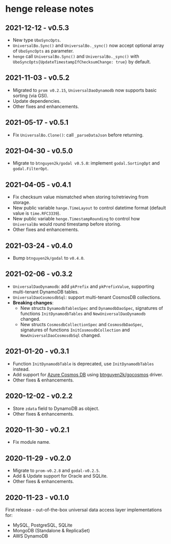# henge release notes

## 2021-12-12 - v0.5.3

- New type `UboSyncOpts`.
- `UniversalBo.Sync()` and `UniversalBo._sync()` now accept optional array of `UboSyncOpts` as parameter.
- `henge` call `UniversalBo.Sync()` and `UniversalBo._sync()` with `UboSyncOpts{UpdateTimestampIfChecksumChange: true}` by default.


## 2021-11-03 - v0.5.2

- Migrated to `prom v0.2.15`, `UniversalDaoDynamodb` now supports basic sorting (via GSI).
- Update dependencies.
- Other fixes and enhancements.


## 2021-05-17 - v0.5.1

- Fix `UniversalBo.Clone()`: call `_parseDataJson` before returning.


## 2021-04-30 - v0.5.0

- Migrate to `btnguyen2k/godal v0.5.0`: implement `godal.SortingOpt` and `godal.FilterOpt`.


## 2021-04-05 - v0.4.1

- Fix checksum value mismatched when storing to/retrieving from storage.
- New public variable `hange.TimeLayout` to control datetime format (default value is `time.RFC3339`).
- New public variable `henge.TimestampRounding` to control how `UniversalBo` would round timestamp before storing.
- Other fixes and enhancements.


## 2021-03-24 - v0.4.0

- Bump `btnguyen2k/godal` to `v0.4.0`.


## 2021-02-06 - v0.3.2

- `UniversalDaoDynamodb`: add `pkPrefix` and `pkPrefixValue`, supporting multi-tenant DynamoDB tables.
- `UniversalDaoCosmosdbSql`: support multi-tenant CosmosDB collections.
- **Breaking changes**:
  - New structs `DynamodbTablesSpec` and `DynamodbDaoSpec`, signatures of functions `InitDynamodbTables` and `NewUniversalDaoDynamodb` changed.
  - New structs `CosmosdbCollectionSpec` and `CosmosdbDaoSpec`, signatures of functions `InitCosmosdbCollection` and `NewUniversalDaoCosmosdbSql` changed.

## 2021-01-20 - v0.3.1

- Function `InitDynamodbTable` is deprecated, use `InitDynamodbTables` instead.
- Add support for [Azure Cosmos DB](https://docs.microsoft.com/en-us/azure/cosmos-db/introduction) using [btnguyen2k/gocosmos](https://github.com/btnguyen2k/gocosmos) driver.
- Other fixes & enhancements.

## 2020-12-02 - v0.2.2

- Store `zdata` field to DynamoDB as object.
- Other fixes & enhancements.

## 2020-11-30 - v0.2.1

- Fix module name.

## 2020-11-29 - v0.2.0

- Migrate to `prom-v0.2.8` and `godal-v0.2.5`.
- Add & Update support for Oracle and SQLite.
- Other fixes & enhancements.

## 2020-11-23 - v0.1.0

First release - out-of-the-box universal data access layer implementations for:
- MySQL, PostgreSQL, SQLite
- MongoDB (Standalone & ReplicaSet)
- AWS DynamoDB
